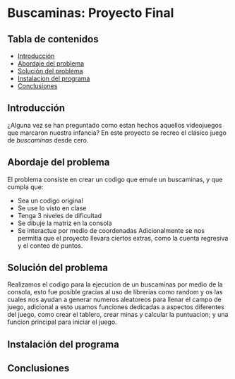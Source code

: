 # Buscaminas: Proyecto Final
## Tabla de contenidos
  - [Introducción](#introducción)
  - [Abordaje del problema](#abordaje-del-problema)
  - [Solución del problema](#solución-del-problema)
  - [Instalacion del programa](#instalación-del-programa)
  - [Conclusiones](#conclusiones)








## Introducción
¿Alguna vez se han preguntado como estan hechos aquellos videojuegos que marcaron nuestra infancia? En este proyecto se recreo el clásico juego de _buscaminas_ desde cero. 

## Abordaje del problema
El problema consiste en crear un codigo que emule un buscaminas, y que cumpla que:
  - Sea un codigo original
  - Se use lo visto en clase
  - Tenga 3 niveles de dificultad
  - Se dibuje la matriz en la consola
  - Se interactue por medio de coordenadas
Adicionalmente se nos permitia que el proyecto llevara ciertos extras, como la cuenta regresiva y el conteo de puntos.
## Solución del problema
Realizamos el codigo para la ejecucion de un buscaminas por medio de la consola, esto fue posible gracias al uso de librerias como random y os las cuales nos ayudan a generar numeros aleatoreos para llenar el campo de juego, adicional a esto usamos funciones dedicadas a aspectos diferentes del juego, como crear el tablero, crear minas y calcular la puntuacion; y una funcion principal para iniciar el juego.
## Instalación del programa

## Conclusiones




